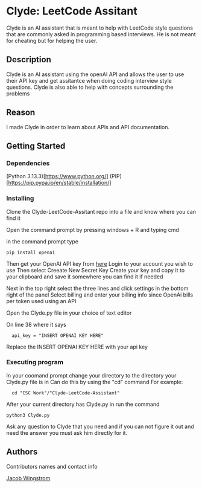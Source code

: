 # Clyde: LeetCode Assitant

Clyde is an AI assistant that is meant to help with LeetCode style questions that are 
  commonly asked in programming based interviews. He is not meant for cheating but for 
  helping the user.

## Description

Clyde is an AI assistant using the openAI API and allows the user to use their API key and 
  get assitantce when doing coding interview style questions. Clyde is also able to help 
  with concepts surrounding the problems

## Reason

I made Clyde in order to learn about APIs and API documentation. 

## Getting Started

### Dependencies

(Python 3.13.3)[https://www.python.org/]
(PIP)[https://pip.pypa.io/en/stable/installation/]

### Installing

Clone the Clyde-LeetCode-Assitant repo into a file and know where you can find it

Open the command prompt by pressing windows + R and typing cmd

in the command prompt type 
```
pip install openai
```

Then get your OpenAI API key from [here](https://platform.openai.com/api-keys)
  Login to your account you wish to use
  Then select Creeate New Secret Key
  Create your key and copy it to your clipboard and save it somewhere you can find it if needed

  Next in the top right select the three lines and click settings in the bottom right of the panel
  Select billing and enter your billing info since OpenAi bills per token used using an API

Open the Clyde.py file in your choice of text editor

On line 38 where it says
```
  api_key = "INSERT OPENAI KEY HERE"
```
Replace the INSERT OPENAI KEY HERE with your api key

### Executing program

In your coomand prompt change your directory to the directory your Clyde.py file is in
  Can do this by using the "cd" command
  For example:
  ```
    cd "CSC Work"/"Clyde-LeetCode-Assistant"
  ```

After your current directory has Clyde.py in run the command
```
python3 Clyde.py
```

Ask any question to Clyde that you need and if you can not figure it out and need the 
  answer you must ask him directly for it. 

## Authors

Contributors names and contact info

[Jacob Wingstrom](jacobwingstrom@arizona.edu)
